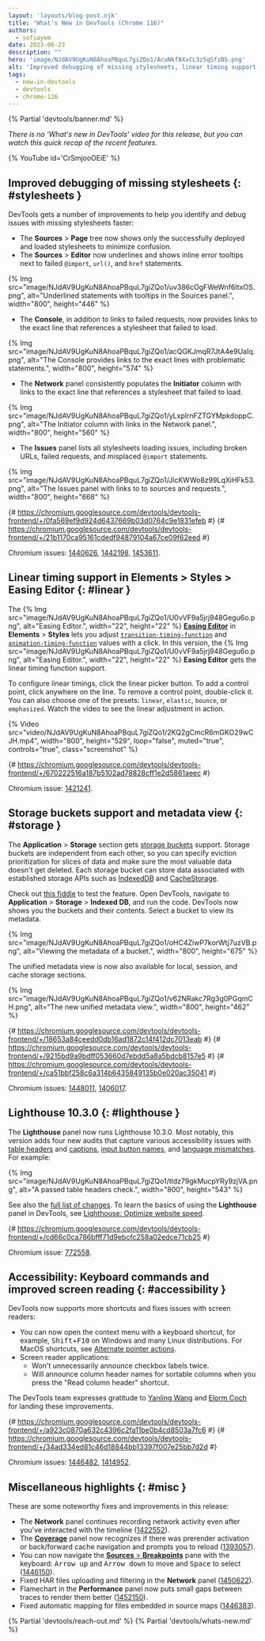 ```yaml
---
layout: 'layouts/blog-post.njk'
title: "What's New in DevTools (Chrome 116)"
authors:
  - sofiayem
date: 2023-06-23
description: ""
hero: 'image/NJdAV9UgKuN8AhoaPBquL7giZQo1/AcuNkf8XxCL3z5qSfzBS.png'
alt: 'Improved debugging of missing stylesheets, linear timing support in the Easing Editor, storage buckets and metadata view, and more.'
tags:
  - new-in-devtools
  - devtools
  - chrome-116
---
```

<!--image/dPDCek3EhZgLQPGtEG3y0fTn4v82/gctGASDKBFTUtOQqVq2H.png  -->

{% Partial 'devtools/banner.md' %}

*There is no 'What's new in DevTools' video for this release, but you can watch this quick recap of the recent features.*

{% YouTube id='CrSmjooOEiE' %}

<!-- $contentStart -->

## Improved debugging of missing stylesheets {: #stylesheets }

DevTools gets a number of improvements to help you identify and debug issues with missing stylesheets faster:

- The **Sources** > **Page** tree now shows only the successfully deployed and loaded stylesheets to minimize confusion.
- The **Sources** > **Editor** now underlines and shows inline error tooltips next to failed `@import`, `url()`, and `href` statements.

{% Img src="image/NJdAV9UgKuN8AhoaPBquL7giZQo1/uv386cOgFWeWnf6ItxOS.png", alt="Underlined statements with tooltips in the Sources panel.", width="800", height="446" %}

- The **Console**, in addition to links to failed requests, now provides links to the exact line that references a stylesheet that failed to load.

{% Img src="image/NJdAV9UgKuN8AhoaPBquL7giZQo1/acQGKJmqR7JtA4e9UaIq.png", alt="The Console provides links to the exact lines with problematic statements.", width="800", height="574" %}

- The **Network** panel consistently populates the **Initiator** column with links to the exact line that references a stylesheet that failed to load.

{% Img src="image/NJdAV9UgKuN8AhoaPBquL7giZQo1/yLxplrnFZTGYMpkdoppC.png", alt="The Initiator column with links in the Network panel.", width="800", height="560" %}

- The **Issues** panel lists all stylesheets loading issues, including broken URLs, failed requests, and misplaced `@import` statements.

{% Img src="image/NJdAV9UgKuN8AhoaPBquL7giZQo1/JlcKWWo8z99LqXiHFk53.png", alt="The Issues panel with links to to sources and requests.", width="800", height="668" %}

{# https://chromium.googlesource.com/devtools/devtools-frontend/+/0fa569ef9d924d6437669b03d0764c9e1831efeb #}
{# https://chromium.googlesource.com/devtools/devtools-frontend/+/21b1170ca95161cdedf94879104a67ce09f62eed #}

Chromium issues: [1440626](https://crbug.com/1440626), [1442198](https://crbug.com/1442198), [1453611](https://crbug.com/1453611).

## Linear timing support in Elements > Styles > Easing Editor {: #linear }

The {% Img src="image/NJdAV9UgKuN8AhoaPBquL7giZQo1/U0vVF9a5jrj948Gegu6o.png", alt="Easing Editor.", width="22", height="22" %} [**Easing Editor**](/docs/devtools/css/reference/#edit-easing) in **Elements** > **Styles** lets you adjust [`transition-timing-function`](https://developer.mozilla.org/docs/Web/CSS/transition-timing-function) and [`animation-timing-function`](https://developer.mozilla.org/docs/Web/CSS/animation-timing-function) values with a click. In this version, the {% Img src="image/NJdAV9UgKuN8AhoaPBquL7giZQo1/U0vVF9a5jrj948Gegu6o.png", alt="Easing Editor.", width="22", height="22" %} **Easing Editor** gets the linear timing function support.

To configure linear timings, click the linear picker button. To add a control point, click anywhere on the line. To remove a control point, double-click it. You can also choose one of the presets: `linear`, `elastic`, `bounce`, or `emphasized`. Watch the video to see the linear adjustment in action.

{% Video src="video/NJdAV9UgKuN8AhoaPBquL7giZQo1/2KQ2gCmcR6mGKO29wCJH.mp4", width="800", height="529", loop="false", muted="true", controls="true", class="screenshot" %}

{# https://chromium.googlesource.com/devtools/devtools-frontend/+/670222516a187b5102ad78828cff1e2d5861aeec #}

Chromium issue: [1421241](https://crbug.com/1421241).

## Storage buckets support and metadata view {: #storage }

The **Application** > **Storage** section gets [storage buckets](/blog/storage-buckets/) support. Storage buckets are independent from each other, so you can specify eviction prioritization for slices of data and make sure the most valuable data doesn't get deleted. Each storage bucket can store data associated with established storage APIs such as [IndexedDB](/docs/devtools/storage/indexeddb/) and [CacheStorage](/docs/devtools/storage/cache/).

Check out [this fiddle](https://jsfiddle.net/5tmpfuzv/) to test the feature. Open DevTools, navigate to **Application** > **Storage** > **Indexed DB**, and run the code. DevTools now shows you the buckets and their contents. Select a bucket to view its metadata.

{% Img src="image/NJdAV9UgKuN8AhoaPBquL7giZQo1/oHC4ZiwP7korWtj7uzVB.png", alt="Viewing the metadata of a bucket.", width="800", height="675" %}

The unified metadata view is now also available for local, session, and cache storage sections.

{% Img src="image/NJdAV9UgKuN8AhoaPBquL7giZQo1/v62NRakc7Rg3g0PGqmCH.png", alt="The new unified metadata view.", width="800", height="462" %}

{# https://chromium.googlesource.com/devtools/devtools-frontend/+/18653a84ceedd0db16ad1872c14f412dc7013eab #}
{# https://chromium.googlesource.com/devtools/devtools-frontend/+/9215bd9a9bdff053660d7ebdd5a8a5bdcb8157e5 #}
{# https://chromium.googlesource.com/devtools/devtools-frontend/+/ca51bbf258c6a314b6435849135b0e020ac35041 #}

Chromium issues: [1448011](https://crbug.com/1448011), [1406017](https://crbug.com/1406017).

## Lighthouse 10.3.0 {: #lighthouse }

The **Lighthouse** panel now runs Lighthouse 10.3.0. Most notably, this version adds four new audits that capture various accessibility issues with [table headers](https://dequeuniversity.com/rules/axe/4.7/td-headers-attr) and [captions](https://dequeuniversity.com/rules/axe/4.7/table-fake-caption), [input button names](https://dequeuniversity.com/rules/axe/4.7/input-button-name), and [language mismatches](https://dequeuniversity.com/rules/axe/4.7/html-xml-lang-mismatch). For example:

{% Img src="image/NJdAV9UgKuN8AhoaPBquL7giZQo1/tldz79gkMucpYRy9zjVA.png", alt="A passed table headers check.", width="800", height="543" %}

See also the [full list of changes](https://github.com/GoogleChrome/lighthouse/releases/tag/v10.3.0). To learn the basics of using the **Lighthouse** panel in DevTools, see [Lighthouse: Optimize website speed](/docs/devtools/lighthouse/).

{# https://chromium.googlesource.com/devtools/devtools-frontend/+/cd66c0ca786bfff71d9ebcfc258a02edce71cb25 #}

Chromium issue: [772558](https://crbug.com/772558).

## Accessibility: Keyboard commands and improved screen reading {: #accessibility }

DevTools now supports more shortcuts and fixes issues with screen readers:

- You can now open the context menu with a keyboard shortcut, for example, <kbd>Shift</kbd>+<kbd>F10</kbd> on Windows and many Linux distributions. For MacOS shortcuts, see [Alternate pointer actions](https://support.apple.com/en-gb/guide/mac-help/unac899/13.0/mac/13.0#:~:text=Alternate%20pointer%20actions).
- Screen reader applications:
  - Won't unnecessarily announce checkbox labels twice.
  - Will announce column header names for sortable columns when you press the "Read column header" shortcut.

The DevTools team expresses gratitude to [Yanling Wang](https://chromium.googlesource.com/devtools/devtools-frontend/+/a923c0870a632c4396c2fa11be0b4cd8503a7fc6) and [Elorm Coch](https://chromium.googlesource.com/devtools/devtools-frontend/+/34ad334ed81c46d18844bb13397f007e25bb7d2d) for landing these improvements.

{# https://chromium.googlesource.com/devtools/devtools-frontend/+/a923c0870a632c4396c2fa11be0b4cd8503a7fc6 #}
{# https://chromium.googlesource.com/devtools/devtools-frontend/+/34ad334ed81c46d18844bb13397f007e25bb7d2d #}

Chromium issues: [1446482](https://crbug.com/1446482), [1414952](https://crbug.com/1414952).

## Miscellaneous highlights {: #misc }

These are some noteworthy fixes and improvements in this release:

- The **Network** panel continues recording network activity even after you've interacted with the timeline ([1422552](https://crbug.com/1422552)).
- The [**Coverage**](/docs/devtools/coverage/) panel now recognizes if there was prerender activation or back/forward cache navigation and prompts you to reload ([1393057](https://crbug.com/1393057)).
- You can now navigate the [**Sources** > **Breakpoints**](/docs/devtools/javascript/breakpoints/) pane with the keyboard: <kbd>Arrow up</kbd> and <kbd>Arrow down</kbd> to move and <kbd>Space</kbd> to select ([1446150](https://crbug.com/1446150)).
- Fixed HAR files uploading and filtering in the **Network** panel ([1450622](https://crbug.com/1450622)).
- Flamechart in the **Performance** panel now puts small gaps between traces to render them better ([1452150](https://crbug.com/1452150)).
- Fixed automatic mapping for files embedded in source maps ([1446383](https://crbug.com/1446383)).

<!-- $contentEnd -->

{% Partial 'devtools/reach-out.md' %}
{% Partial 'devtools/whats-new.md' %}
